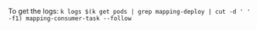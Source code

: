 To get the logs:
`k logs $(k get pods | grep mapping-deploy | cut -d ' ' -f1) mapping-consumer-task --follow`
